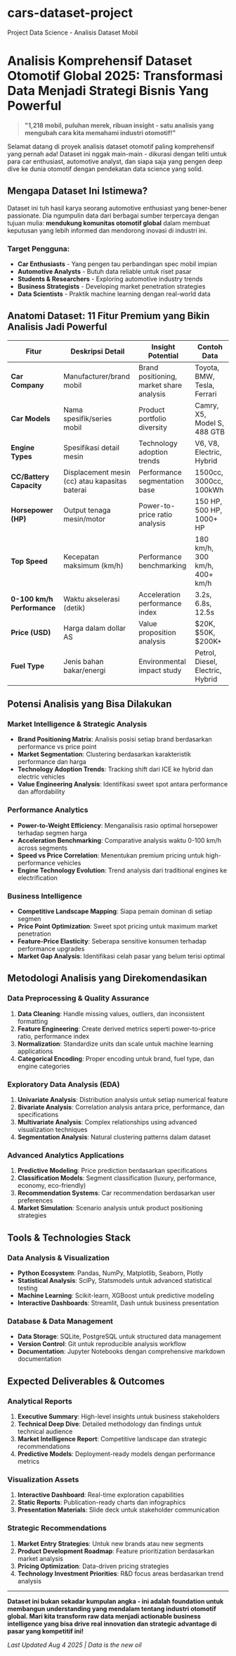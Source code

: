 # cars-dataset-project
Project Data Science - Analisis Dataset Mobil

# Analisis Komprehensif Dataset Otomotif Global 2025: Transformasi Data Menjadi Strategi Bisnis Yang Powerful

> **"1,218 mobil, puluhan merek, ribuan insight - satu analisis yang mengubah cara kita memahami industri otomotif!"**

Selamat datang di proyek analisis dataset otomotif paling komprehensif yang pernah ada! Dataset ini nggak main-main - dikurasi dengan teliti untuk para car enthusiast, automotive analyst, dan siapa saja yang pengen deep dive ke dunia otomotif dengan pendekatan data science yang solid.

## Mengapa Dataset Ini Istimewa?

Dataset ini tuh hasil karya seorang automotive enthusiast yang bener-bener passionate. Dia ngumpulin data dari berbagai sumber terpercaya dengan tujuan mulia: **mendukung komunitas otomotif global** dalam membuat keputusan yang lebih informed dan mendorong inovasi di industri ini.

### Target Pengguna:
- **Car Enthusiasts** - Yang pengen tau perbandingan spec mobil impian
- **Automotive Analysts** - Butuh data reliable untuk riset pasar  
- **Students & Researchers** - Exploring automotive industry trends
- **Business Strategists** - Developing market penetration strategies
- **Data Scientists** - Praktik machine learning dengan real-world data

## Anatomi Dataset: 11 Fitur Premium yang Bikin Analisis Jadi Powerful

| **Fitur** | **Deskripsi Detail** | **Insight Potential** | **Contoh Data** |
|-----------|---------------------|----------------------|-----------------|
| **Car Company** | Manufacturer/brand mobil | Brand positioning, market share analysis | Toyota, BMW, Tesla, Ferrari |
| **Car Models** | Nama spesifik/series mobil | Product portfolio diversity | Camry, X5, Model S, 488 GTB |
| **Engine Types** | Spesifikasi detail mesin | Technology adoption trends | V6, V8, Electric, Hybrid |
| **CC/Battery Capacity** | Displacement mesin (cc) atau kapasitas baterai | Performance segmentation base | 1500cc, 3000cc, 100kWh |
| **Horsepower (HP)** | Output tenaga mesin/motor | Power-to-price ratio analysis | 150 HP, 500 HP, 1000+ HP |
| **Top Speed** | Kecepatan maksimum (km/h) | Performance benchmarking | 180 km/h, 300 km/h, 400+ km/h |
| **0-100 km/h Performance** | Waktu akselerasi (detik) | Acceleration performance index | 3.2s, 6.8s, 12.5s |
| **Price (USD)** | Harga dalam dollar AS | Value proposition analysis | $20K, $50K, $200K+ |
| **Fuel Type** | Jenis bahan bakar/energi | Environmental impact study | Petrol, Diesel, Electric, Hybrid |

## Potensi Analisis yang Bisa Dilakukan

### Market Intelligence & Strategic Analysis
- **Brand Positioning Matrix**: Analisis posisi setiap brand berdasarkan performance vs price point
- **Market Segmentation**: Clustering berdasarkan karakteristik performance dan harga
- **Technology Adoption Trends**: Tracking shift dari ICE ke hybrid dan electric vehicles
- **Value Engineering Analysis**: Identifikasi sweet spot antara performance dan affordability

### Performance Analytics
- **Power-to-Weight Efficiency**: Menganalisis rasio optimal horsepower terhadap segmen harga
- **Acceleration Benchmarking**: Comparative analysis waktu 0-100 km/h across segments
- **Speed vs Price Correlation**: Menentukan premium pricing untuk high-performance vehicles
- **Engine Technology Evolution**: Trend analysis dari traditional engines ke electrification

### Business Intelligence
- **Competitive Landscape Mapping**: Siapa pemain dominan di setiap segmen
- **Price Point Optimization**: Sweet spot pricing untuk maximum market penetration
- **Feature-Price Elasticity**: Seberapa sensitive konsumen terhadap performance upgrades
- **Market Gap Analysis**: Identifikasi celah pasar yang belum terisi optimal

## Metodologi Analisis yang Direkomendasikan

### Data Preprocessing & Quality Assurance
1. **Data Cleaning**: Handle missing values, outliers, dan inconsistent formatting
2. **Feature Engineering**: Create derived metrics seperti power-to-price ratio, performance index
3. **Normalization**: Standardize units dan scale untuk machine learning applications
4. **Categorical Encoding**: Proper encoding untuk brand, fuel type, dan engine categories

### Exploratory Data Analysis (EDA)
1. **Univariate Analysis**: Distribution analysis untuk setiap numerical feature
2. **Bivariate Analysis**: Correlation analysis antara price, performance, dan specifications
3. **Multivariate Analysis**: Complex relationships using advanced visualization techniques
4. **Segmentation Analysis**: Natural clustering patterns dalam dataset

### Advanced Analytics Applications
1. **Predictive Modeling**: Price prediction berdasarkan specifications
2. **Classification Models**: Segment classification (luxury, performance, economy, eco-friendly)
3. **Recommendation Systems**: Car recommendation berdasarkan user preferences
4. **Market Simulation**: Scenario analysis untuk product positioning strategies

## Tools & Technologies Stack

### Data Analysis & Visualization
- **Python Ecosystem**: Pandas, NumPy, Matplotlib, Seaborn, Plotly
- **Statistical Analysis**: SciPy, Statsmodels untuk advanced statistical testing
- **Machine Learning**: Scikit-learn, XGBoost untuk predictive modeling
- **Interactive Dashboards**: Streamlit, Dash untuk business presentation

### Database & Data Management
- **Data Storage**: SQLite, PostgreSQL untuk structured data management
- **Version Control**: Git untuk reproducible analysis workflow
- **Documentation**: Jupyter Notebooks dengan comprehensive markdown documentation

## Expected Deliverables & Outcomes

### Analytical Reports
1. **Executive Summary**: High-level insights untuk business stakeholders
2. **Technical Deep Dive**: Detailed methodology dan findings untuk technical audience
3. **Market Intelligence Report**: Competitive landscape dan strategic recommendations
4. **Predictive Models**: Deployment-ready models dengan performance metrics

### Visualization Assets
1. **Interactive Dashboard**: Real-time exploration capabilities
2. **Static Reports**: Publication-ready charts dan infographics
3. **Presentation Materials**: Slide deck untuk stakeholder communication

### Strategic Recommendations
1. **Market Entry Strategies**: Untuk new brands atau new segments
2. **Product Development Roadmap**: Feature prioritization berdasarkan market analysis
3. **Pricing Optimization**: Data-driven pricing strategies
4. **Technology Investment Priorities**: R&D focus areas berdasarkan trend analysis

---

**Dataset ini bukan sekadar kumpulan angka - ini adalah foundation untuk membangun understanding yang mendalam tentang industri otomotif global. Mari kita transform raw data menjadi actionable business intelligence yang bisa drive real innovation dan strategic advantage di pasar yang kompetitif ini!**

*Last Updated Aug 4 2025 | Data is the new oil*
